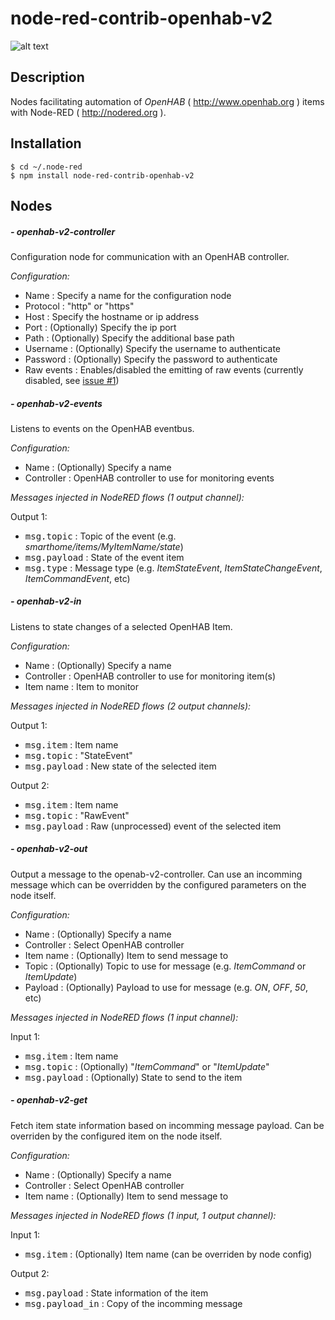 # node-red-contrib-openhab-v2

![alt text](https://raw.githubusercontent.com/QNimbus/node-red-contrib-openhab-v2/master/node-red-openhab-v2.png)

## Description

Nodes facilitating automation of *OpenHAB* ( <http://www.openhab.org> ) items with Node-RED ( <http://nodered.org> ).

## Installation

```
$ cd ~/.node-red
$ npm install node-red-contrib-openhab-v2
```

## Nodes

##### - openhab-v2-controller

Configuration node for communication with an OpenHAB controller.

*Configuration:*
- Name : Specify a name for the configuration node
- Protocol : "http" or "https"
- Host : Specify the hostname or ip address
- Port : (Optionally) Specify the ip port
- Path : (Optionally) Specify the additional base path
- Username : (Optionally) Specify the username to authenticate
- Password : (Optionally) Specify the password to authenticate
- Raw events : Enables/disabled the emitting of raw events (currently disabled, see [issue #1](https://github.com/QNimbus/node-red-contrib-openhab-v2/issues/1))

##### - openhab-v2-events

Listens to events on the OpenHAB eventbus.

*Configuration:*
- Name : (Optionally) Specify a name
- Controller : OpenHAB controller to use for monitoring events

*Messages injected in NodeRED flows (1 output channel):*

Output 1:
- <kbd>msg.topic</kbd> : Topic of the event (e.g. *smarthome/items/MyItemName/state*)
- <kbd>msg.payload</kbd> : State of the event item
- <kbd>msg.type</kbd> : Message type (e.g. *ItemStateEvent*, *ItemStateChangeEvent*, *ItemCommandEvent*, etc)

##### - openhab-v2-in

Listens to state changes of a selected OpenHAB Item.

*Configuration:*
- Name : (Optionally) Specify a name
- Controller : OpenHAB controller to use for monitoring item(s)
- Item name : Item to monitor

*Messages injected in NodeRED flows (2 output channels):*

Output 1:
- <kbd>msg.item</kbd> : Item name
- <kbd>msg.topic</kbd> : "StateEvent"
- <kbd>msg.payload</kbd> : New state of the selected item

Output 2:
- <kbd>msg.item</kbd> : Item name
- <kbd>msg.topic</kbd> : "RawEvent"
- <kbd>msg.payload</kbd> :  Raw (unprocessed) event of the selected item

##### - openhab-v2-out

Output a message to the openab-v2-controller. Can use an incomming message which can be overridden by the configured parameters on the node itself.

*Configuration:*
- Name : (Optionally) Specify a name
- Controller : Select OpenHAB controller
- Item name : (Optionally) Item to send message to
- Topic : (Optionally) Topic to use for message (e.g. *ItemCommand* or *ItemUpdate*)
- Payload : (Optionally) Payload to use for message (e.g. *ON*, *OFF*, *50*, etc)

*Messages injected in NodeRED flows (1 input channel):*

Input 1:
- <kbd>msg.item</kbd> : Item name
- <kbd>msg.topic</kbd> : (Optionally) "*ItemCommand*" or "*ItemUpdate*"
- <kbd>msg.payload</kbd> : (Optionally) State to send to the item

##### - openhab-v2-get

Fetch item state information based on incomming message payload. Can be overriden by the configured item on the node itself.

*Configuration:*
- Name : (Optionally) Specify a name
- Controller : Select OpenHAB controller
- Item name : (Optionally) Item to send message to

*Messages injected in NodeRED flows (1 input, 1 output channel):*

Input 1:
- <kbd>msg.item</kbd> : (Optionally) Item name (can be overriden by node config)

Output 2:
- <kbd>msg.payload</kbd> : State information of the item
- <kbd>msg.payload_in</kbd> : Copy of the incomming message
